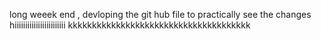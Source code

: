 long weeek end , devloping the git hub file to practically see the changes 
hiiiiiiiiiiiiiiiiiiiiiiii
kkkkkkkkkkkkkkkkkkkkkkkkkkkkkkkkkkkkkk

